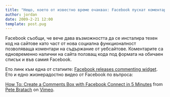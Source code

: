 ```yaml
---
title: "Нещо, което от известно време очаквах: Facebook пускат коментари като добавка към други сайтове"
author: jordan
date: 2009-2-21 12:00
template: post.pug
---
```


Facebook съобщи, че вече дава възможността да се инсталира техен код на
сайтове като част от нова социална функционалност позволяваща коментари
на съдържание от уебсайтове. Коментарите са едновременно налични на
сайта ползващ кода под формата на обичаен списък и във самия Facebook.

Ето линк към една от статиите: [Facebook releases commenting
widget](http://news.cnet.com/8301-17939_109-10168085-2.html?part=rss&tag=feed&subj=Webware).\
Ето и едно жизнерадостно видео от Facebook по въпроса:

[How To: Create a Comments Box with Facebook Connect in 5
Minutes](http://vimeo.com/3289354) from [Pete
Bratach](http://vimeo.com/user1326554) on [Vimeo](http://vimeo.com).
